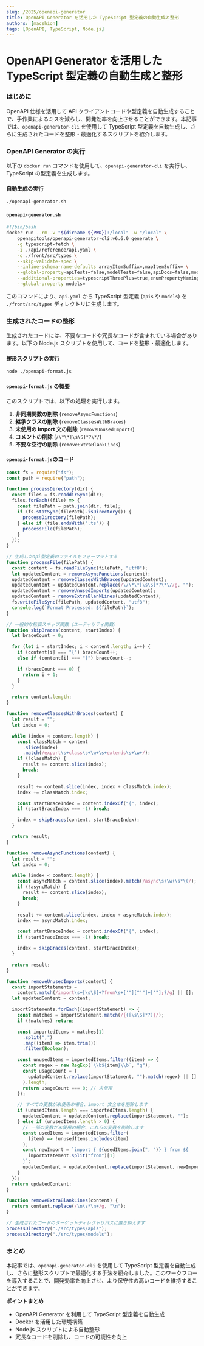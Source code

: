 ```yaml
---
slug: /2025/openapi-generator
title: OpenAPI Generator を活用した TypeScript 型定義の自動生成と整形
authors: [macshion]
tags: [OpenAPI, TypeScript, Node.js]
---
```


# OpenAPI Generator を活用した TypeScript 型定義の自動生成と整形

### はじめに

OpenAPI 仕様を活用して API クライアントコードや型定義を自動生成することで、手作業によるミスを減らし、開発効率を向上させることができます。本記事では、`openapi-generator-cli` を使用して TypeScript 型定義を自動生成し、さらに生成されたコードを整形・最適化するスクリプトを紹介します。

<!-- truncate -->

### OpenAPI Generator の実行

以下の `docker run` コマンドを使用して、`openapi-generator-cli` を実行し、TypeScript の型定義を生成します。

#### 自動生成の実行

```bash
./openapi-generator.sh
```

#### `openapi-generator.sh`

```bash
#!/bin/bash
docker run --rm -v "$(dirname ${PWD}):/local" -w "/local" \
    openapitools/openapi-generator-cli:v6.6.0 generate \
    -g typescript-fetch \
    -i ./api/reference/api.yaml \
    -o ./front/src/types \
    --skip-validate-spec \
    --inline-schema-name-defaults arrayItemSuffix=,mapItemSuffix= \
    --global-property=apiTests=false,modelTests=false,apiDocs=false,modelDocs=false,models,apis \
    --additional-properties=typescriptThreePlus=true,enumPropertyNaming=UPPERCASE,supportsES6=true,withInterfaces=true,useSingleRequestParameter=true \
    --global-property models=
```

このコマンドにより、`api.yaml` から TypeScript 型定義 (`apis` や `models`) を `./front/src/types` ディレクトリに生成します。

### 生成されたコードの整形

生成されたコードには、不要なコードや冗長なコードが含まれている場合があります。以下の Node.js スクリプトを使用して、コードを整形・最適化します。

#### 整形スクリプトの実行

```bash
node ./openapi-format.js
```

#### `openapi-format.js` の概要

このスクリプトでは、以下の処理を実行します。

1. **非同期関数の削除** (`removeAsyncFunctions`)
2. **継承クラスの削除** (`removeClassesWithBraces`)
3. **未使用の import 文の削除** (`removeUnusedImports`)
4. **コメントの削除** (`/\*\*[\s\S]*?\*/`)
5. **不要な空行の削除** (`removeExtraBlankLines`)

#### `openapi-format.js`のコード

```javascript
const fs = require("fs");
const path = require("path");

function processDirectory(dir) {
  const files = fs.readdirSync(dir);
  files.forEach((file) => {
    const filePath = path.join(dir, file);
    if (fs.statSync(filePath).isDirectory()) {
      processDirectory(filePath);
    } else if (file.endsWith(".ts")) {
      processFile(filePath);
    }
  });
}

// 生成したapi型定義のファイルをフォーマットする
function processFile(filePath) {
  const content = fs.readFileSync(filePath, "utf8");
  let updatedContent = removeAsyncFunctions(content);
  updatedContent = removeClassesWithBraces(updatedContent);
  updatedContent = updatedContent.replace(/\/\*\*[\s\S]*?\*\//g, "");
  updatedContent = removeUnusedImports(updatedContent);
  updatedContent = removeExtraBlankLines(updatedContent);
  fs.writeFileSync(filePath, updatedContent, "utf8");
  console.log(`Format Processed: ${filePath}`);
}

// 一般的な括弧スキップ関数（ユーティリティ関数）
function skipBraces(content, startIndex) {
  let braceCount = 0;

  for (let i = startIndex; i < content.length; i++) {
    if (content[i] === "{") braceCount++;
    else if (content[i] === "}") braceCount--;

    if (braceCount === 0) {
      return i + 1;
    }
  }

  return content.length;
}

function removeClassesWithBraces(content) {
  let result = "";
  let index = 0;

  while (index < content.length) {
    const classMatch = content
      .slice(index)
      .match(/export\s+class\s+\w+\s+extends\s+\w+/);
    if (!classMatch) {
      result += content.slice(index);
      break;
    }

    result += content.slice(index, index + classMatch.index);
    index += classMatch.index;

    const startBraceIndex = content.indexOf("{", index);
    if (startBraceIndex === -1) break;

    index = skipBraces(content, startBraceIndex);
  }

  return result;
}

function removeAsyncFunctions(content) {
  let result = "";
  let index = 0;

  while (index < content.length) {
    const asyncMatch = content.slice(index).match(/async\s+\w+\s*\(/);
    if (!asyncMatch) {
      result += content.slice(index);
      break;
    }

    result += content.slice(index, index + asyncMatch.index);
    index += asyncMatch.index;

    const startBraceIndex = content.indexOf("{", index);
    if (startBraceIndex === -1) break;

    index = skipBraces(content, startBraceIndex);
  }

  return result;
}

function removeUnusedImports(content) {
  const importStatements =
    content.match(/import\s+[\s\S]+?from\s+['"][^'"]+['"];?/g) || [];
  let updatedContent = content;

  importStatements.forEach((importStatement) => {
    const matches = importStatement.match(/{([\s\S]*?)}/);
    if (!matches) return;

    const importedItems = matches[1]
      .split(",")
      .map((item) => item.trim())
      .filter(Boolean);

    const unusedItems = importedItems.filter((item) => {
      const regex = new RegExp(`\\b${item}\\b`, "g");
      const usageCount = (
        updatedContent.replace(importStatement, "").match(regex) || []
      ).length;
      return usageCount === 0; // 未使用
    });

    // すべての変数が未使用の場合、import 文全体を削除します
    if (unusedItems.length === importedItems.length) {
      updatedContent = updatedContent.replace(importStatement, "");
    } else if (unusedItems.length > 0) {
      // 一部の変数が未使用の場合、これらの変数を削除します
      const usedItems = importedItems.filter(
        (item) => !unusedItems.includes(item)
      );
      const newImport = `import { ${usedItems.join(", ")} } from ${
        importStatement.split("from")[1]
      }`;
      updatedContent = updatedContent.replace(importStatement, newImport);
    }
  });
  return updatedContent;
}

function removeExtraBlankLines(content) {
  return content.replace(/\n\s*\n+/g, "\n");
}

// 生成されたコードのターゲットディレクトリパスに置き換えます
processDirectory("./src/types/apis");
processDirectory("./src/types/models");
```

### まとめ

本記事では、`openapi-generator-cli` を使用して TypeScript 型定義を自動生成し、さらに整形スクリプトで最適化する手法を紹介しました。このワークフローを導入することで、開発効率を向上させ、より保守性の高いコードを維持することができます。

**ポイントまとめ**

- OpenAPI Generator を利用して TypeScript 型定義を自動生成
- Docker を活用した環境構築
- Node.js スクリプトによる自動整形
- 冗長なコードを削除し、コードの可読性を向上
